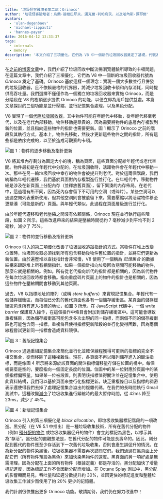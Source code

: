 ```yaml
---
title: '垃圾怪客破壞者第二部：Orinoco'
author: '垃圾怪客破壞者：烏蘭·德根巴耶夫，邁克爾·利帕烏茨，以及哈內斯·佩耶爾'
avatars:
  - 'ulan-degenbaev'
  - 'michael-lippautz'
  - 'hannes-payer'
date: 2016-04-12 13:33:37
tags:
  - internals
  - memory
description: '本文介紹了三項優化，它們為 V8 中一個新的垃圾回收器奠定了基礎，代號為 Orinoco。'
---
```

在[之前的博客文章](/blog/jank-busters)中，我們介紹了垃圾回收中斷流暢瀏覽體驗所導致的卡頓問題。在這篇文章中，我們介紹了三項優化，它們為 V8 中一個新的垃圾回收器代號為 _Orinoco_ 奠定了基礎。Orinoco 基於這樣一個理念：實現一個大多數並行且併發的垃圾回收器，且不依賴嚴格的代界限，將減少垃圾回收卡頓和內存消耗，同時提供高吞吐量。我們選擇不僅僅作為一個獨立的垃圾回收器來實施 Orinoco，而是分階段在 V8 的樹頂逐步提供 Orinoco 的功能，以便立即為用戶提供益處。本篇文章探討的三個功能是並行壓縮、並行記憶集合處理，以及黑色分配。

<!--truncate-->
V8 實現了一個[代際垃圾回收器](https://en.wikipedia.org/wiki/Garbage_collection_(computer_science)#Generational)，其中物件可能在年輕代中移動，從年輕代移至老代，以及在老代內部移動。物件移動是昂貴的，因為需要將物件的底層內存複製到新的位置，並且指向這些物件的指針也需要更新。圖 1 顯示了 Orinoco 之前的階段及其執行方式。基本上，物件先移動，然後才更新這些物件之間的指針，所有這些都是依序完成的，以至於造成可觀察的卡頓。

![圖 1：物件的逐步移動及指針更新](/_img/orinoco/sequential.png)

V8 將其堆內存劃分為固定大小的塊，稱為頁面，這些頁面分配給年輕代或老代空間。物件最初是在年輕代中分配的。在垃圾回收時，活躍物件會在年輕代中移動一次。那些在另一輪垃圾回收中幸存的物件會被提升到老代。對於這兩個階段，我們統稱為年輕代遷移，我們基於頁面對內存複製進行並行化。在年輕代中，移動物件總是涉及在新頁面上分配內存（並釋放舊頁面），留下緊湊的內存佈局。在老代中，這過程有所不同，因為死內存會留下不可用的空洞（或碎片）。某些空洞可以通過空閒列表重新使用，但其他空洞則會被遺留下來，需要壓縮以將活躍物件移至更緊湊（可能是新的）頁面。與年輕代類似，此過程在頁面層級進行並行化。

由於年輕代遷移和老代壓縮之間沒有依賴關係，Orinoco 現在並行執行這些階段，如圖 2 所示。這些改進帶來的結果是壓縮時間從約 7 毫秒減少到平均不到 2 毫秒，減少了 75%。

![圖 2：物件的並行移動及指針更新](/_img/orinoco/parallel.png)

Orinoco 引入的第二項優化改善了垃圾回收追蹤指針的方式。當物件在堆上改變位置時，垃圾回收器必須找到所有包含移動後物件舊位置的指針，並將它們更新為新位置。由於遍歷堆以查找指針會非常慢，V8 使用了一個稱為 _記憶集合_ 的數據結構來跟踪堆上所有相關指針。如果一個指針指向垃圾回收期間可能移動的物件，那麼它就是相關的。例如，所有從老代指向新代的指針都是相關的，因為新代物件在每次垃圾回收時都會移動。指向重度碎片頁面上的物件的指針也是相關的，因為這些物件在壓縮期間會移動到其他頁面。

過去，V8 以指標地址的陣列（或稱 _store buffers_）來實現記憶集合。年輕代有一個儲存緩衝區，而每個已分割的舊代頁面也各有一個儲存緩衝區。某頁面的儲存緩衝區包含所有進入指標的地址，如圖 3 所示。在 JavaScript 代碼中，一個 _write barrier_ 保護寫入操作，在這個操作中條目會附加到儲存緩衝區中。這可能會導致重複條目，因為儲存緩衝區可能包含多次出現的同一指標，而兩個不同的儲存緩衝區也可能包含同一指標。重複條目使得指標更新階段的並行化變得困難，因為兩個線程嘗試更新同一指標會造成資料競爭。

![圖 3：舊版記憶集合](/_img/orinoco/old-remembered-set.png)

Orinoco 通過重組記憶集合來簡化並行化並確保線程獲得可更新的指標的完全不相交集合，從而移除了這種複雜性。現在，各頁面不再以陣列儲存進入的關注指標，而是像圖 4 所示將來源於該頁面的關注指標偏移量存儲在位圖的桶中。每個桶要麼是空的，要麼指向一個固定長度的位圖。位圖中的某一位對應於頁面中的某個指標偏移量。如果某一位被設置，則表明該指標值得關注並在記憶集合中。使用此資料結構，我們可以基於頁面來並行化指標更新。缺乏重複條目以及指標的稠密表示還使得我們去掉了處理記憶集合溢出的複雜代碼。在我們的長時間執行 Gmail 測試中，這種改變[減少](https://drive.google.com/file/d/0BxRQ51WfVicyMk9nYUk5YVY1VjQ/view)了垃圾收集進行緊縮時的最大暫停時間，從 42ms 降至 23ms，減少了 45%。

![圖 4：新版記憶集合](/_img/orinoco/new-remembered-set.png)

Orinoco 引入的第三項優化是 _black allocation_，即垃圾收集器標記階段的一項改進。黑分配（在 V8 5.1 中推出）是一種垃圾收集技術，所有在舊代分配的物件（例如 [預分配的物件](http://research.google.com/pubs/pub43823.html) 或垃圾收集器促升的物件）會立刻標記為黑色，以標示其為“存活”。黑分配的直觀想法是，在舊代分配的物件可能是長壽命的。因此，剛分配到舊代的物件應至少存活到下一次舊代垃圾收集，否則會產生誤促升的情況。在為新分配的物件染黑後，垃圾收集器不需要再次訪問它們。我們通過在黑頁面上分配它們（所有物件預設為黑色）來加快染黑物件的速度。黑頁面的另一項好處是無需清理，因為分配在上面的所有物件（根據定義）都是存活的。黑分配加快了增量標記進度，因為標記工作不會因新分配而增加。在 Octane Splay 測試中，黑分配的影響顯而易見，吞吐量和延遲分數提升約 30%，並因更快的標記進度和整體垃圾收集工作減少而使用了約 20% 更少的記憶體。

我們計劃很快推出更多 Orinoco 功能。敬請期待，我們仍在努力改進中！
